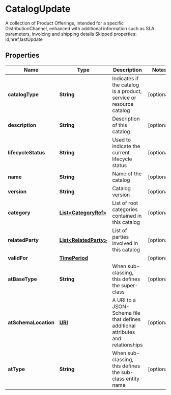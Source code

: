 

# CatalogUpdate

A collection of Product Offerings, intended for a specific DistributionChannel, enhanced with additional information such as SLA parameters, invoicing and shipping details Skipped properties: id,href,lastUpdate
## Properties

Name | Type | Description | Notes
------------ | ------------- | ------------- | -------------
**catalogType** | **String** | Indicates if the catalog is a product, service or resource catalog |  [optional]
**description** | **String** | Description of this catalog |  [optional]
**lifecycleStatus** | **String** | Used to indicate the current lifecycle status |  [optional]
**name** | **String** | Name of the catalog |  [optional]
**version** | **String** | Catalog version |  [optional]
**category** | [**List&lt;CategoryRef&gt;**](CategoryRef.md) | List of root categories contained in this catalog |  [optional]
**relatedParty** | [**List&lt;RelatedParty&gt;**](RelatedParty.md) | List of parties involved in this catalog |  [optional]
**validFor** | [**TimePeriod**](TimePeriod.md) |  |  [optional]
**atBaseType** | **String** | When sub-classing, this defines the super-class |  [optional]
**atSchemaLocation** | [**URI**](URI.md) | A URI to a JSON-Schema file that defines additional attributes and relationships |  [optional]
**atType** | **String** | When sub-classing, this defines the sub-class entity name |  [optional]



